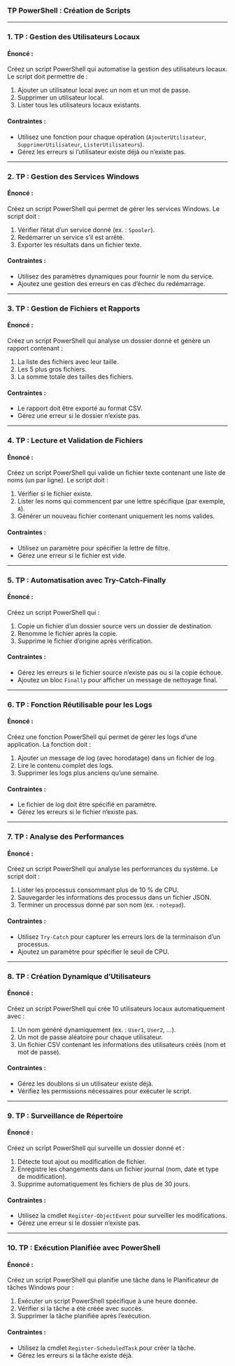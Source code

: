 ### **TP PowerShell : Création de Scripts**

---

### **1. TP : Gestion des Utilisateurs Locaux**

#### **Énoncé :**
Créez un script PowerShell qui automatise la gestion des utilisateurs locaux. Le script doit permettre de :

1. Ajouter un utilisateur local avec un nom et un mot de passe.
2. Supprimer un utilisateur local.
3. Lister tous les utilisateurs locaux existants.

#### **Contraintes :**
- Utilisez une fonction pour chaque opération (`AjouterUtilisateur`, `SupprimerUtilisateur`, `ListerUtilisateurs`).
- Gérez les erreurs si l’utilisateur existe déjà ou n’existe pas.

---

### **2. TP : Gestion des Services Windows**

#### **Énoncé :**
Créez un script PowerShell qui permet de gérer les services Windows. Le script doit :

1. Vérifier l’état d’un service donné (ex. : `Spooler`).
2. Redémarrer un service s’il est arrêté.
3. Exporter les résultats dans un fichier texte.

#### **Contraintes :**
- Utilisez des paramètres dynamiques pour fournir le nom du service.
- Ajoutez une gestion des erreurs en cas d’échec du redémarrage.

---

### **3. TP : Gestion de Fichiers et Rapports**

#### **Énoncé :**
Créez un script PowerShell qui analyse un dossier donné et génère un rapport contenant :

1. La liste des fichiers avec leur taille.
2. Les 5 plus gros fichiers.
3. La somme totale des tailles des fichiers.

#### **Contraintes :**
- Le rapport doit être exporté au format CSV.
- Gérez une erreur si le dossier n’existe pas.

---

### **4. TP : Lecture et Validation de Fichiers**

#### **Énoncé :**
Créez un script PowerShell qui valide un fichier texte contenant une liste de noms (un par ligne). Le script doit :

1. Vérifier si le fichier existe.
2. Lister les noms qui commencent par une lettre spécifique (par exemple, `A`).
3. Générer un nouveau fichier contenant uniquement les noms valides.

#### **Contraintes :**
- Utilisez un paramètre pour spécifier la lettre de filtre.
- Gérez une erreur si le fichier est vide.

---

### **5. TP : Automatisation avec Try-Catch-Finally**

#### **Énoncé :**
Créez un script PowerShell qui :

1. Copie un fichier d’un dossier source vers un dossier de destination.
2. Renomme le fichier après la copie.
3. Supprime le fichier d’origine après vérification.

#### **Contraintes :**
- Gérez les erreurs si le fichier source n’existe pas ou si la copie échoue.
- Ajoutez un bloc `Finally` pour afficher un message de nettoyage final.

---

### **6. TP : Fonction Réutilisable pour les Logs**

#### **Énoncé :**
Créez une fonction PowerShell qui permet de gérer les logs d’une application. La fonction doit :

1. Ajouter un message de log (avec horodatage) dans un fichier de log.
2. Lire le contenu complet des logs.
3. Supprimer les logs plus anciens qu’une semaine.

#### **Contraintes :**
- Le fichier de log doit être spécifié en paramètre.
- Gérez les erreurs si le fichier n’existe pas.

---

### **7. TP : Analyse des Performances**

#### **Énoncé :**
Créez un script PowerShell qui analyse les performances du système. Le script doit :

1. Lister les processus consommant plus de 10 % de CPU.
2. Sauvegarder les informations des processus dans un fichier JSON.
3. Terminer un processus donné par son nom (ex. : `notepad`).

#### **Contraintes :**
- Utilisez `Try-Catch` pour capturer les erreurs lors de la terminaison d’un processus.
- Ajoutez un paramètre pour spécifier le seuil de CPU.

---

### **8. TP : Création Dynamique d’Utilisateurs**

#### **Énoncé :**
Créez un script PowerShell qui crée 10 utilisateurs locaux automatiquement avec :

1. Un nom généré dynamiquement (ex. : `User1`, `User2`, ...).
2. Un mot de passe aléatoire pour chaque utilisateur.
3. Un fichier CSV contenant les informations des utilisateurs créés (nom et mot de passe).

#### **Contraintes :**
- Gérez les doublons si un utilisateur existe déjà.
- Vérifiez les permissions nécessaires pour exécuter le script.

---

### **9. TP : Surveillance de Répertoire**

#### **Énoncé :**
Créez un script PowerShell qui surveille un dossier donné et :

1. Détecte tout ajout ou modification de fichier.
2. Enregistre les changements dans un fichier journal (nom, date et type de modification).
3. Supprime automatiquement les fichiers de plus de 30 jours.

#### **Contraintes :**
- Utilisez la cmdlet `Register-ObjectEvent` pour surveiller les modifications.
- Gérez une erreur si le dossier n’existe pas.

---

### **10. TP : Exécution Planifiée avec PowerShell**

#### **Énoncé :**
Créez un script PowerShell qui planifie une tâche dans le Planificateur de tâches Windows pour :

1. Exécuter un script PowerShell spécifique à une heure donnée.
2. Vérifier si la tâche a été créée avec succès.
3. Supprimer la tâche planifiée après l’exécution.

#### **Contraintes :**
- Utilisez la cmdlet `Register-ScheduledTask` pour créer la tâche.
- Gérez les erreurs si la tâche existe déjà.

